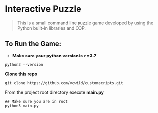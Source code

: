 # Interactive Puzzle

> This is a small command line puzzle game developed by using the Python built-in libraries and OOP.

## To Run the Game:

- **Make sure your python version is >=3.7**
```
python3 --version
```

**Clone this repo**

```
git clone https://github.com/vcwild/customscripts.git
```

From the project root directory execute **main.py**

```
## Make sure you are in root
python3 main.py
```
